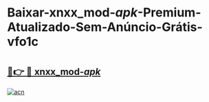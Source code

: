 # Baixar-xnxx_mod-_apk_-Premium-Atualizado-Sem-Anúncio-Grátis-vfo1c

# <h2><a href="https://rbqht5.esa.edu.pl?src=xnxx_mod-_apk_&ref=vfo1c">🔗👉 🔴 xnxx_mod-_apk_</a></h2>

[![acn](https://github.com/user-attachments/assets/0f9c940e-d8b0-45ae-aac7-cd30a18b3e1c)](https://rbqht5.esa.edu.pl?src=xnxx_mod-_apk_&ref=vfo1c)

